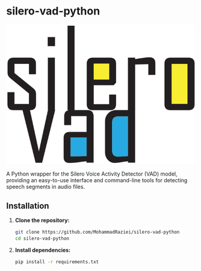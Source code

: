# silero-vad-python

![Silero VAD Logo](./silero-vad.svg)

A Python wrapper for the Silero Voice Activity Detector (VAD) model, providing an easy-to-use interface and command-line tools for detecting speech segments in audio files.

## Installation

1.  **Clone the repository:**
    ```bash
    git clone https://github.com/MohammadRaziei/silero-vad-python
    cd silero-vad-python
    ```

2.  **Install dependencies:**
    ```bash
    pip install -r requirements.txt
    ```